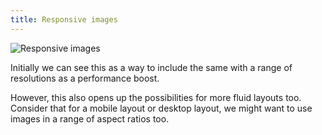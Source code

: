 ```yaml
---
title: Responsive images
---
```


![Responsive images](../responsive-images.avif)

Initially we can see this as a way to include the same with a range of resolutions as a performance boost.

However, this also opens up the possibilities for more fluid layouts too. Consider that for a mobile layout or desktop layout, we might want to use images in a range of aspect ratios too.